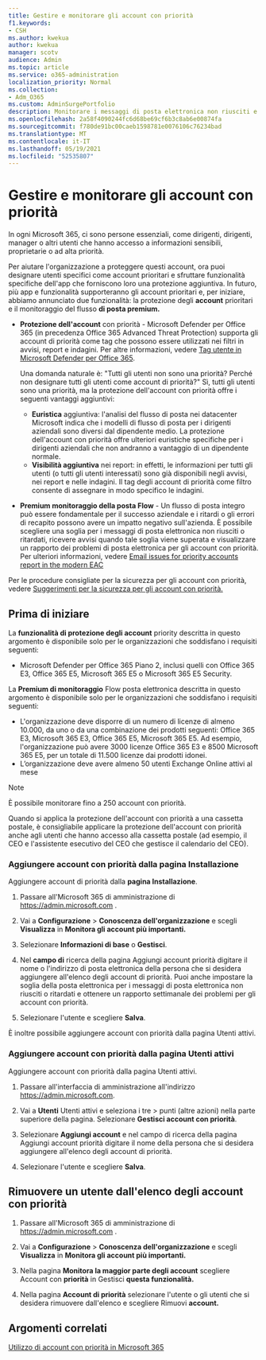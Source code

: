 ```yaml
---
title: Gestire e monitorare gli account con priorità
f1.keywords:
- CSH
ms.author: kwekua
author: kwekua
manager: scotv
audience: Admin
ms.topic: article
ms.service: o365-administration
localization_priority: Normal
ms.collection:
- Adm_O365
ms.custom: AdminSurgePortfolio
description: Monitorare i messaggi di posta elettronica non riusciti e ritardati inviati a o da account che hanno un impatto aziendale elevato.
ms.openlocfilehash: 2a58f4090244fc6d68be69cf6b3c8ab6e00874fa
ms.sourcegitcommit: f780de91bc00caeb1598781e0076106c76234bad
ms.translationtype: MT
ms.contentlocale: it-IT
ms.lasthandoff: 05/19/2021
ms.locfileid: "52535807"
---
```

# <a name="manage-and-monitor-priority-accounts"></a>Gestire e monitorare gli account con priorità

In ogni Microsoft 365, ci sono persone essenziali, come dirigenti, dirigenti, manager o altri utenti che hanno accesso a informazioni sensibili, proprietarie o ad alta priorità.

Per aiutare l'organizzazione a proteggere questi account, ora puoi designare utenti specifici come account prioritari e sfruttare funzionalità specifiche dell'app che forniscono loro una protezione aggiuntiva. In futuro, più app e funzionalità supporteranno gli account prioritari e, per iniziare, abbiamo annunciato due funzionalità: la protezione degli **account** prioritari e il monitoraggio del flusso **di posta premium.**

- **Protezione dell'account** con priorità - Microsoft Defender per Office 365 (in precedenza Office 365 Advanced Threat Protection) supporta gli account di priorità come tag che possono essere utilizzati nei filtri in avvisi, report e indagini. Per altre informazioni, vedere [Tag utente in Microsoft Defender per Office 365](../../security/office-365-security/user-tags.md).

  Una domanda naturale è: "Tutti gli utenti non sono una priorità? Perché non designare tutti gli utenti come account di priorità?" Sì, tutti gli utenti sono una priorità, ma la protezione dell'account con priorità offre i seguenti vantaggi aggiuntivi:

  - **Euristica** aggiuntiva: l'analisi del flusso di posta nei datacenter Microsoft indica che i modelli di flusso di posta per i dirigenti aziendali sono diversi dal dipendente medio. La protezione dell'account con priorità offre ulteriori euristiche specifiche per i dirigenti aziendali che non andranno a vantaggio di un dipendente normale.
  - **Visibilità aggiuntiva** nei report: in effetti, le informazioni per tutti gli utenti (o tutti gli utenti interessati) sono già disponibili negli avvisi, nei report e nelle indagini. Il tag degli account di priorità come filtro consente di assegnare in modo specifico le indagini.

- **Premium monitoraggio della posta Flow** - Un flusso di posta integro può essere fondamentale per il successo aziendale e i ritardi o gli errori di recapito possono avere un impatto negativo sull'azienda. È possibile scegliere una soglia per i messaggi di posta elettronica non riusciti o ritardati, ricevere avvisi quando tale soglia viene superata e visualizzare un rapporto dei problemi di posta elettronica per gli account con priorità. Per ulteriori informazioni, vedere [Email issues for priority accounts report in the modern EAC](/exchange/monitoring/mail-flow-reports/mfr-email-issues-for-priority-accounts-report)

Per le procedure consigliate per la sicurezza per gli account con priorità, vedere [Suggerimenti per la sicurezza per gli account con priorità.](../../security/office-365-security/security-recommendations-for-priority-accounts.md)

## <a name="before-you-begin"></a>Prima di iniziare

La **funzionalità di protezione degli account** priority descritta in questo argomento è disponibile solo per le organizzazioni che soddisfano i requisiti seguenti:

- Microsoft Defender per Office 365 Piano 2, inclusi quelli con Office 365 E3, Office 365 E5, Microsoft 365 E5 o Microsoft 365 E5 Security.

La **Premium di monitoraggio** Flow posta elettronica descritta in questo argomento è disponibile solo per le organizzazioni che soddisfano i requisiti seguenti:

- L'organizzazione deve disporre di un numero di licenze di almeno 10.000, da uno o da una combinazione dei prodotti seguenti: Office 365 E3, Microsoft 365 E3, Office 365 E5, Microsoft 365 E5. Ad esempio, l'organizzazione può avere 3000 licenze Office 365 E3 e 8500 Microsoft 365 E5, per un totale di 11.500 licenze dai prodotti idonei.
- L’organizzazione deve avere almeno 50 utenti Exchange Online attivi al mese

> [!NOTE]
> È possibile monitorare fino a 250 account con priorità.

Quando si applica la protezione dell'account con priorità a una cassetta postale, è consigliabile applicare la protezione dell'account con priorità anche agli utenti che hanno accesso alla cassetta postale (ad esempio, il CEO e l'assistente esecutivo del CEO che gestisce il calendario del CEO).

### <a name="add-priority-accounts-from-the-setup-page"></a>Aggiungere account con priorità dalla pagina Installazione

Aggiungere account di priorità dalla **pagina Installazione**.

1. Passare all'Microsoft 365 di amministrazione di <a href="https://go.microsoft.com/fwlink/p/?linkid=2024339" target="_blank">https://admin.microsoft.com</a> .

2. Vai a **Configurazione**  >  **Conoscenza dell'organizzazione** e scegli **Visualizza** in **Monitora gli account più importanti.**

3. Selezionare **Informazioni di base** o **Gestisci**.

4. Nel **campo di** ricerca della pagina Aggiungi account priorità digitare il nome o l'indirizzo di posta elettronica della persona che si desidera aggiungere all'elenco degli account di priorità. Puoi anche impostare la soglia della posta elettronica per i messaggi di posta elettronica non riusciti o ritardati e ottenere un rapporto settimanale dei problemi per gli account con priorità.

5. Selezionare l'utente e scegliere **Salva**.

È inoltre possibile aggiungere account con priorità dalla pagina Utenti attivi.

### <a name="add-priority-accounts-from-active-users-page"></a>Aggiungere account con priorità dalla pagina Utenti attivi

Aggiungere account con priorità dalla pagina Utenti attivi.

1. Passare all'interfaccia di amministrazione all'indirizzo <a href="https://go.microsoft.com/fwlink/p/?linkid=2024339" target="_blank">https://admin.microsoft.com</a>.

2. Vai a **Utenti** Utenti attivi e seleziona i tre  >   punti (altre azioni) nella parte superiore della pagina. Selezionare **Gestisci account con priorità**.

3. Selezionare **Aggiungi account** e  nel campo di ricerca della pagina Aggiungi account priorità digitare il nome della persona che si desidera aggiungere all'elenco degli account di priorità.

4. Selezionare l'utente e scegliere **Salva**.

## <a name="remove-a-user-from-the-priority-accounts-list"></a>Rimuovere un utente dall'elenco degli account con priorità

1. Passare all'Microsoft 365 di amministrazione di <a href="https://go.microsoft.com/fwlink/p/?linkid=2024339" target="_blank">https://admin.microsoft.com</a> .

2. Vai a **Configurazione**  >  **Conoscenza dell'organizzazione** e scegli **Visualizza** in **Monitora gli account più importanti.**

3. Nella pagina **Monitora la maggior parte degli account** scegliere Account con **priorità** in Gestisci **questa funzionalità.**

4. Nella pagina **Account di priorità** selezionare l'utente o gli utenti che si desidera rimuovere dall'elenco e scegliere Rimuovi **account.**

## <a name="related-topics"></a>Argomenti correlati

[Utilizzo di account con priorità in Microsoft 365](https://techcommunity.microsoft.com/t5/microsoft-365-blog/using-priority-accounts-in-microsoft-365/ba-p/1873314)
